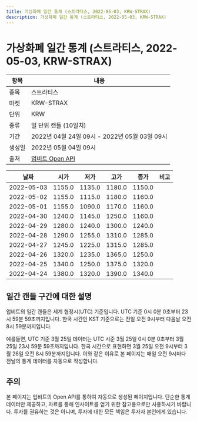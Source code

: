 ```yaml
---
title: 가상화폐 일간 통계 (스트라티스, 2022-05-03, KRW-STRAX)
description: 가상화폐 일간 통계 (스트라티스, 2022-05-03, KRW-STRAX)
---
```



가상화폐 일간 통계 (스트라티스, 2022-05-03, KRW-STRAX)
===

|항목|내용|
|--|--|
|종목|스트라티스|
|마켓|KRW-STRAX|
|단위|KRW|
|종류|일 단위 캔들 (10일치)|
|기간|2022년 04월 24일 09시 - 2022년 05월 03일 09시|
|생성일|2022년 05월 04일 09시|
|출처|[업비트 Open API](https://docs.upbit.com)|


|날짜|시가|저가|고가|종가|비고|
|--|--|--|--|--|--|
|2022-05-03|1155.0|1135.0|1180.0|1150.0|    |
|2022-05-02|1155.0|1115.0|1180.0|1160.0|    |
|2022-05-01|1155.0|1090.0|1170.0|1160.0|    |
|2022-04-30|1240.0|1145.0|1250.0|1160.0|    |
|2022-04-29|1280.0|1240.0|1300.0|1240.0|    |
|2022-04-28|1290.0|1255.0|1310.0|1285.0|    |
|2022-04-27|1245.0|1225.0|1315.0|1285.0|    |
|2022-04-26|1320.0|1235.0|1365.0|1250.0|    |
|2022-04-25|1340.0|1250.0|1375.0|1320.0|    |
|2022-04-24|1380.0|1320.0|1390.0|1340.0|    |


일간 캔들 구간에 대한 설명
---


업비트의 일간 캔들은 세계 협정시(UTC) 기준입니다. 
UTC 기준 0시 0분 0초부터 23시 59분 59초까지입니다. 
한국 시간인 KST 기준으로는 전일 오전 9시부터 다음날 오전 8시 59분까지입니다. 


예를들면, UTC 기준 3월 25일 데이터는 UTC 시준 3월 25일 0시 0분 0초부터 3월 25일 23시 59분 59초까지입니다. 
한국 시간으로 표현하면 3월 25일 오전 9시부터 3월 26일 오전 8시 59분까지입니다. 
이와 같은 이유로 본 페이지는 매일 오전 9시마다 전날의 통계 데이터를 자동으로 작성합니다. 


주의
---


본 페이지는 업비트의 Open API를 통하여 자동으로 생성된 페이지입니다. 
단순한 통계 데이터만 제공하고, 자료를 통해 인사이트를 얻기 위한 참고용으로만 사용하시기 바랍니다. 
투자를 권유하는 것은 아니며, 투자에 대한 모든 책임은 투자자 본인에게 있습니다. 
